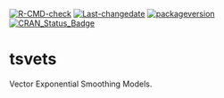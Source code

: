 
[![R-CMD-check](https://github.com/tsmodels/tsvets/workflows/R-CMD-check/badge.svg)](https://github.com/tsmodels/tsvets/actions)
[![Last-changedate](https://img.shields.io/badge/last%20change-2022--06--12-yellowgreen.svg)](/commits/master)
[![packageversion](https://img.shields.io/badge/Package%20version-0.4.4-orange.svg?style=flat-square)](commits/master)
[![CRAN_Status_Badge](https://www.r-pkg.org/badges/version/tsvets)](https://cran.r-project.org/package=tsvets)

# tsvets

Vector Exponential Smoothing Models.
